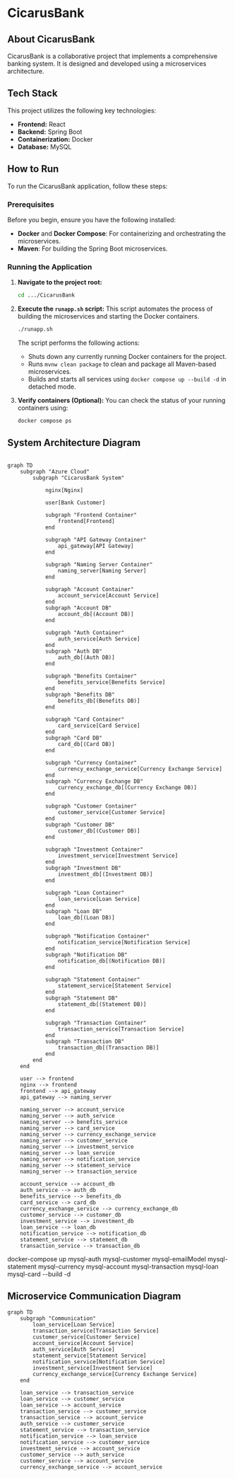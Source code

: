# CicarusBank

## About CicarusBank

CicarusBank is a collaborative project that implements a comprehensive banking system. It is designed and developed
using a microservices architecture.

## Tech Stack

This project utilizes the following key technologies:

* **Frontend:** React
* **Backend:** Spring Boot
* **Containerization:** Docker
* **Database:** MySQL

## How to Run

To run the CicarusBank application, follow these steps:

### Prerequisites

Before you begin, ensure you have the following installed:

* **Docker** and **Docker Compose**: For containerizing and orchestrating the microservices.
* **Maven**: For building the Spring Boot microservices.

### Running the Application

1. **Navigate to the project root:**
   ```bash
   cd .../CicarusBank
   ```

2. **Execute the `runapp.sh` script:**
   This script automates the process of building the microservices and starting the Docker containers.
   ```bash
   ./runapp.sh
   ```

   The script performs the following actions:
    * Shuts down any currently running Docker containers for the project.
    * Runs `mvnw clean package` to clean and package all Maven-based microservices.
    * Builds and starts all services using `docker compose up --build -d` in detached mode.

3. **Verify containers (Optional):**
   You can check the status of your running containers using:
   ```bash
   docker compose ps
   ```

## System Architecture Diagram

```mermaid

graph TD
    subgraph "Azure Cloud"
        subgraph "CicarusBank System"

            nginx[Nginx]
                                       
            user[Bank Customer]

            subgraph "Frontend Container"
                frontend[Frontend]
            end

            subgraph "API Gateway Container"
                api_gateway[API Gateway]
            end

            subgraph "Naming Server Container"
                naming_server[Naming Server]
            end

            subgraph "Account Container"
                account_service[Account Service]
            end
            subgraph "Account DB"
                account_db[(Account DB)]
            end

            subgraph "Auth Container"
                auth_service[Auth Service]
            end
            subgraph "Auth DB"
                auth_db[(Auth DB)]
            end

            subgraph "Benefits Container"
                benefits_service[Benefits Service]
            end
            subgraph "Benefits DB"
                benefits_db[(Benefits DB)]
            end

            subgraph "Card Container"
                card_service[Card Service]
            end
            subgraph "Card DB"
                card_db[(Card DB)]
            end

            subgraph "Currency Container"
                currency_exchange_service[Currency Exchange Service]
            end
            subgraph "Currency Exchange DB"
                currency_exchange_db[(Currency Exchange DB)]
            end

            subgraph "Customer Container"
                customer_service[Customer Service]
            end
            subgraph "Customer DB"
                customer_db[(Customer DB)]
            end

            subgraph "Investment Container"
                investment_service[Investment Service]
            end
            subgraph "Investment DB"
                investment_db[(Investment DB)]
            end

            subgraph "Loan Container"
                loan_service[Loan Service]
            end
            subgraph "Loan DB"
                loan_db[(Loan DB)]
            end

            subgraph "Notification Container"
                notification_service[Notification Service]
            end
            subgraph "Notification DB"
                notification_db[(Notification DB)]
            end

            subgraph "Statement Container"
                statement_service[Statement Service]
            end
            subgraph "Statement DB"
                statement_db[(Statement DB)]
            end

            subgraph "Transaction Container"
                transaction_service[Transaction Service]
            end
            subgraph "Transaction DB"
                transaction_db[(Transaction DB)]
            end
        end
    end

    user --> frontend
    nginx --> frontend
    frontend --> api_gateway
    api_gateway --> naming_server

    naming_server --> account_service
    naming_server --> auth_service
    naming_server --> benefits_service
    naming_server --> card_service
    naming_server --> currency_exchange_service
    naming_server --> customer_service
    naming_server --> investment_service
    naming_server --> loan_service
    naming_server --> notification_service
    naming_server --> statement_service
    naming_server --> transaction_service

    account_service --> account_db
    auth_service --> auth_db
    benefits_service --> benefits_db
    card_service --> card_db
    currency_exchange_service --> currency_exchange_db
    customer_service --> customer_db
    investment_service --> investment_db
    loan_service --> loan_db
    notification_service --> notification_db
    statement_service --> statement_db
    transaction_service --> transaction_db
```

docker-compose up mysql-auth mysql-customer mysql-emailModel mysql-statement mysql-currency mysql-account
mysql-transaction mysql-loan mysql-card --build -d

## Microservice Communication Diagram

```mermaid
graph TD
    subgraph "Communication"
        loan_service[Loan Service]
        transaction_service[Transaction Service]
        customer_service[Customer Service]
        account_service[Account Service]
        auth_service[Auth Service]
        statement_service[Statement Service]
        notification_service[Notification Service]
        investment_service[Investment Service]
        currency_exchange_service[Currency Exchange Service]
    end

    loan_service --> transaction_service
    loan_service --> customer_service
    loan_service --> account_service
    transaction_service --> customer_service
    transaction_service --> account_service
    auth_service --> customer_service
    statement_service --> transaction_service
    notification_service --> loan_service
    notification_service --> customer_service
    investment_service --> account_service
    customer_service --> auth_service
    customer_service --> account_service
    currency_exchange_service --> account_service
```

[//]: # (## System Architecture Diagram &#40;Architecture Beta&#41;)

[//]: # (```mermaid)

[//]: # (architecture-beta)

[//]: # (    group AccountDbContainer[Container])

[//]: # (    service accountMs&#40;internet&#41;[AccountMs] in AccountDbContainer)

[//]: # ()

[//]: # ()

[//]: # (    group accountMsContainer[Container])

[//]: # (    service accountDb&#40;database&#41;[MySqlDb] in accountMsContainer)

[//]: # ()

[//]: # (    accountDb:L -- R:accountMs)

[//]: # ()

[//]: # (```)